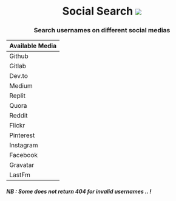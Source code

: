 <h1 align="center"> Social Search <img src="https://img.icons8.com/external-vitaliy-gorbachev-lineal-color-vitaly-gorbachev/30/000000/external-magnifier-infographic-elements-vitaliy-gorbachev-lineal-color-vitaly-gorbachev.png"/> </h1>

<h3 align="center">Search usernames on different social medias </h3>

|Available Media|
| -----------   |
| Github        |
| Gitlab        |
| Dev.to        |
| Medium        |
| Replit        |
| Quora         |
| Reddit        |
| Flickr        |
| Pinterest     |
| Instagram     |
| Facebook      |
| Gravatar      |
| LastFm        |

<h5><b>NB : Some does not return 404 for invalid usernames .. ! </b></h5>
